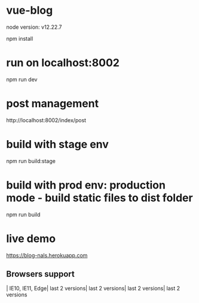 # vue-blog
node version: v12.22.7

npm install

# run on localhost:8002
npm run dev

# post management
http://localhost:8002/index/post

# build with stage env
npm run build:stage

# build with prod env: production mode - build static files to dist folder
npm run build

# live demo
https://blog-nals.herokuapp.com

## Browsers support

| IE10, IE11, Edge| last 2 versions| last 2 versions| last 2 versions| last 2 versions
